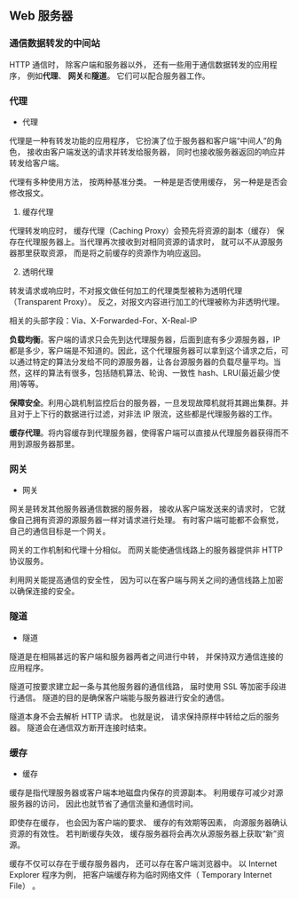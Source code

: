 ## Web 服务器

### 通信数据转发的中间站

HTTP 通信时， 除客户端和服务器以外， 还有一些用于通信数据转发的应用程序， 例如**代理**、 **网关**和**隧道**。 它们可以配合服务器工作。

### 代理

- 代理

代理是一种有转发功能的应用程序， 它扮演了位于服务器和客户端“中间人”的角色， 接收由客户端发送的请求并转发给服务器， 同时也接收服务器返回的响应并转发给客户端。

代理有多种使用方法， 按两种基准分类。 一种是是否使用缓存， 另一种是是否会修改报文。

1. 缓存代理

代理转发响应时， 缓存代理（Caching Proxy）会预先将资源的副本（缓存） 保存在代理服务器上。当代理再次接收到对相同资源的请求时， 就可以不从源服务器那里获取资源， 而是将之前缓存的资源作为响应返回。

2. 透明代理

转发请求或响应时，不对报文做任何加工的代理类型被称为透明代理（Transparent Proxy）。 反之，对报文内容进行加工的代理被称为非透明代理。

相关的头部字段：Via、X-Forwarded-For、X-Real-IP

**负载均衡**。客户端的请求只会先到达代理服务器，后面到底有多少源服务器，IP 都是多少，客户端是不知道的。因此，这个代理服务器可以拿到这个请求之后，可以通过特定的算法分发给不同的源服务器，让各台源服务器的负载尽量平均。当然，这样的算法有很多，包括随机算法、轮询、一致性 hash、LRU(最近最少使用)等等。

**保障安全**。利用心跳机制监控后台的服务器，一旦发现故障机就将其踢出集群。并且对于上下行的数据进行过滤，对非法 IP 限流，这些都是代理服务器的工作。

**缓存代理**。将内容缓存到代理服务器，使得客户端可以直接从代理服务器获得而不用到源服务器那里。

### 网关

- 网关

网关是转发其他服务器通信数据的服务器， 接收从客户端发送来的请求时， 它就像自己拥有资源的源服务器一样对请求进行处理。 有时客户端可能都不会察觉，自己的通信目标是一个网关。

网关的工作机制和代理十分相似。 而网关能使通信线路上的服务器提供非 HTTP 协议服务。

利用网关能提高通信的安全性， 因为可以在客户端与网关之间的通信线路上加密以确保连接的安全。

### 隧道

- 隧道

隧道是在相隔甚远的客户端和服务器两者之间进行中转， 并保持双方通信连接的应用程序。

隧道可按要求建立起一条与其他服务器的通信线路， 届时使用 SSL 等加密手段进行通信。 隧道的目的是确保客户端能与服务器进行安全的通信。

隧道本身不会去解析 HTTP 请求。 也就是说， 请求保持原样中转给之后的服务器。 隧道会在通信双方断开连接时结束。

### 缓存

- 缓存

缓存是指代理服务器或客户端本地磁盘内保存的资源副本。 利用缓存可减少对源服务器的访问， 因此也就节省了通信流量和通信时间。

即使存在缓存， 也会因为客户端的要求、 缓存的有效期等因素， 向源服务器确认资源的有效性。 若判断缓存失效， 缓存服务器将会再次从源服务器上获取“新”资源。

缓存不仅可以存在于缓存服务器内， 还可以存在客户端浏览器中。 以 Internet Explorer 程序为例， 把客户端缓存称为临时网络文件（ Temporary Internet File） 。
